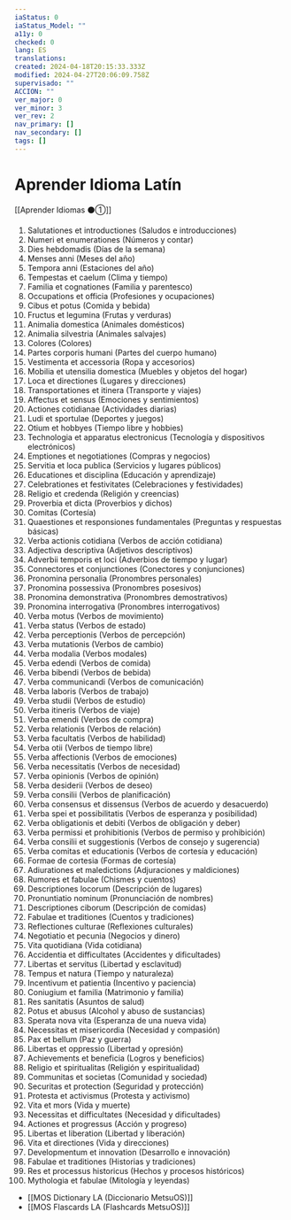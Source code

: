 ```yaml
---
iaStatus: 0
iaStatus_Model: ""
a11y: 0
checked: 0
lang: ES
translations: 
created: 2024-04-18T20:15:33.333Z
modified: 2024-04-27T20:06:09.758Z
supervisado: ""
ACCION: ""
ver_major: 0
ver_minor: 3
ver_rev: 2
nav_primary: []
nav_secondary: []
tags: []
---
```

# Aprender Idioma Latín

[[Aprender Idiomas ⚫①]]

1. Salutationes et introductiones (Saludos e introducciones)
2. Numeri et enumerationes (Números y contar)
3. Dies hebdomadis (Días de la semana)
4. Menses anni (Meses del año)
5. Tempora anni (Estaciones del año)
6. Tempestas et caelum (Clima y tiempo)
7. Familia et cognationes (Familia y parentesco)
8. Occupations et officia (Profesiones y ocupaciones)
9. Cibus et potus (Comida y bebida)
10. Fructus et legumina (Frutas y verduras)
11. Animalia domestica (Animales domésticos)
12. Animalia silvestria (Animales salvajes)
13. Colores (Colores)
14. Partes corporis humani (Partes del cuerpo humano)
15. Vestimenta et accessoria (Ropa y accesorios)
16. Mobilia et utensilia domestica (Muebles y objetos del hogar)
17. Loca et directiones (Lugares y direcciones)
18. Transportationes et itinera (Transporte y viajes)
19. Affectus et sensus (Emociones y sentimientos)
20. Actiones cotidianae (Actividades diarias)
21. Ludi et sportulae (Deportes y juegos)
22. Otium et hobbyes (Tiempo libre y hobbies)
23. Technologia et apparatus electronicus (Tecnología y dispositivos electrónicos)
24. Emptiones et negotiationes (Compras y negocios)
25. Servitia et loca publica (Servicios y lugares públicos)
26. Educationes et disciplina (Educación y aprendizaje)
27. Celebrationes et festivitates (Celebraciones y festividades)
28. Religio et credenda (Religión y creencias)
29. Proverbia et dicta (Proverbios y dichos)
30. Comitas (Cortesía)
31. Quaestiones et responsiones fundamentales (Preguntas y respuestas básicas)
32. Verba actionis cotidiana (Verbos de acción cotidiana)
33. Adjectiva descriptiva (Adjetivos descriptivos)
34. Adverbii temporis et loci (Adverbios de tiempo y lugar)
35. Connectores et conjunctiones (Conectores y conjunciones)
36. Pronomina personalia (Pronombres personales)
37. Pronomina possessiva (Pronombres posesivos)
38. Pronomina demonstrativa (Pronombres demostrativos)
39. Pronomina interrogativa (Pronombres interrogativos)
40. Verba motus (Verbos de movimiento)
41. Verba status (Verbos de estado)
42. Verba perceptionis (Verbos de percepción)
43. Verba mutationis (Verbos de cambio)
44. Verba modalia (Verbos modales)
45. Verba edendi (Verbos de comida)
46. Verba bibendi (Verbos de bebida)
47. Verba communicandi (Verbos de comunicación)
48. Verba laboris (Verbos de trabajo)
49. Verba studii (Verbos de estudio)
50. Verba itineris (Verbos de viaje)
51. Verba emendi (Verbos de compra)
52. Verba relationis (Verbos de relación)
53. Verba facultatis (Verbos de habilidad)
54. Verba otii (Verbos de tiempo libre)
55. Verba affectionis (Verbos de emociones)
56. Verba necessitatis (Verbos de necesidad)
57. Verba opinionis (Verbos de opinión)
58. Verba desiderii (Verbos de deseo)
59. Verba consilii (Verbos de planificación)
60. Verba consensus et dissensus (Verbos de acuerdo y desacuerdo)
61. Verba spei et possibilitatis (Verbos de esperanza y posibilidad)
62. Verba obligationis et debiti (Verbos de obligación y deber)
63. Verba permissi et prohibitionis (Verbos de permiso y prohibición)
64. Verba consilii et suggestionis (Verbos de consejo y sugerencia)
65. Verba comitas et educationis (Verbos de cortesía y educación)
66. Formae de cortesia (Formas de cortesía)
67. Adiurationes et maledictions (Adjuraciones y maldiciones)
68. Rumores et fabulae (Chismes y cuentos)
69. Descriptiones locorum (Descripción de lugares)
70. Pronuntiatio nominum (Pronunciación de nombres)
71. Descriptiones ciborum (Descripción de comidas)
72. Fabulae et traditiones (Cuentos y tradiciones)
73. Reflectiones culturae (Reflexiones culturales)
74. Negotiatio et pecunia (Negocios y dinero)
75. Vita quotidiana (Vida cotidiana)
76. Accidentia et difficultates (Accidentes y dificultades)
77. Libertas et servitus (Libertad y esclavitud)
78. Tempus et natura (Tiempo y naturaleza)
79. Incentivum et patientia (Incentivo y paciencia)
80. Coniugium et familia (Matrimonio y familia)
81. Res sanitatis (Asuntos de salud)
82. Potus et abusus (Alcohol y abuso de sustancias)
83. Sperata nova vita (Esperanza de una nueva vida)
84. Necessitas et misericordia (Necesidad y compasión)
85. Pax et bellum (Paz y guerra)
86. Libertas et oppressio (Libertad y opresión)
87. Achievements et beneficia (Logros y beneficios)
88. Religio et spiritualitas (Religión y espiritualidad)
89. Communitas et societas (Comunidad y sociedad)
90. Securitas et protection (Seguridad y protección)
91. Protesta et activismus (Protesta y activismo)
92. Vita et mors (Vida y muerte)
93. Necessitas et difficultates (Necesidad y dificultades)
94. Actiones et progressus (Acción y progreso)
95. Libertas et liberation (Libertad y liberación)
96. Vita et directiones (Vida y direcciones)
97. Developmentum et innovation (Desarrollo e innovación)
98. Fabulae et traditiones (Historias y tradiciones)
99. Res et processus historicus (Hechos y procesos históricos)
100. Mythologia et fabulae (Mitología y leyendas)


* [[MOS Dictionary LA (Diccionario MetsuOS)]]
* [[MOS Flascards LA (Flashcards MetsuOS)]]